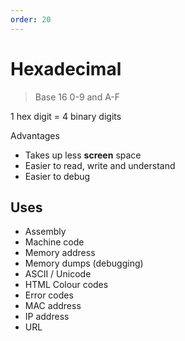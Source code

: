 ```yaml
---
order: 20
---
```


# Hexadecimal

> Base 16
> 0-9 and A-F

1 hex digit = 4 binary digits

Advantages
-   Takes up less **screen** space
-   Easier to read, write and understand
-   Easier to debug

## Uses

-   Assembly
-   Machine code
-   Memory address
-   Memory dumps (debugging)
-   ASCII / Unicode
-   HTML Colour codes
-   Error codes
-   MAC address
-   IP address
-   URL
